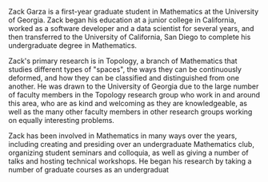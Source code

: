 Zack Garza is a first-year graduate student in Mathematics at the University of Georgia. Zack began his education at a junior college in California, worked as a software developer and a data scientist for several years, and then transferred to the University of California, San Diego to complete his undergraduate degree in Mathematics.

Zack's primary research is in Topology, a branch of Mathematics that studies different types of "spaces", the ways they can be continuously deformed, and how they can be classified and distinguished from one another. He was drawn to the University of Georgia due to the large number of faculty members in the Topology research group who work in and around this area, who are as kind and welcoming as they are knowledgeable, as well as the many other faculty members in other research groups working on equally interesting problems.

Zack has been involved in Mathematics in many ways over the years, including creating and presiding over an undergraduate Mathematics club, organizing student seminars and colloquia, as well as giving a number of talks and hosting technical workshops. He began his research by taking a number of graduate courses as an undergraduat